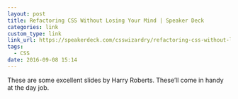 ```yaml
---
layout: post
title: Refactoring CSS Without Losing Your Mind | Speaker Deck
categories: link
custom_type: link
link_url: https://speakerdeck.com/csswizardry/refactoring-css-without-losing-your-mind
tags:
  - CSS
date: 2016-09-08 15:14
---
```

These are some excellent slides by Harry Roberts. These’ll come in handy at the day job.
